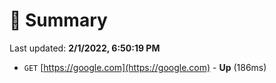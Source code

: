# 📖 Summary
Last updated: **2/1/2022, 6:50:19 PM**

- `GET` [https://google.com](https://google.com) - **Up** (186ms)
